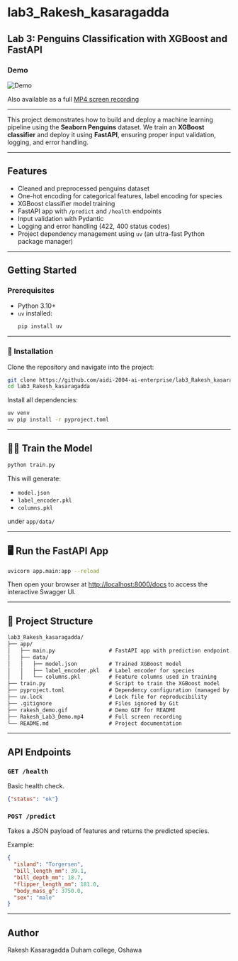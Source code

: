 # lab3_Rakesh_kasaragadda
## Lab 3: Penguins Classification with XGBoost and FastAPI

### Demo
![Demo](rakesh_demo.gif)

Also available as a full [MP4 screen recording](./Rakesh_Lab3_Demo.mp4)

---

This project demonstrates how to build and deploy a machine learning pipeline using the **Seaborn Penguins** dataset. We train an **XGBoost classifier** and deploy it using **FastAPI**, ensuring proper input validation, logging, and error handling.

---

## Features

- Cleaned and preprocessed penguins dataset
- One-hot encoding for categorical features, label encoding for species
- XGBoost classifier model training
- FastAPI app with `/predict` and `/health` endpoints
- Input validation with Pydantic
- Logging and error handling (422, 400 status codes)
- Project dependency management using `uv` (an ultra-fast Python package manager)

---

## Getting Started

### Prerequisites

- Python 3.10+
- `uv` installed:  
  ```bash
  pip install uv
  ```

---

### 🔧 Installation

Clone the repository and navigate into the project:

```bash
git clone https://github.com/aidi-2004-ai-enterprise/lab3_Rakesh_kasaragadda.git
cd lab3_Rakesh_kasaragadda
```

Install all dependencies:

```bash
uv venv
uv pip install -r pyproject.toml
```

---

## 🏋️‍♂️ Train the Model

```bash
python train.py
```

This will generate:
- `model.json`
- `label_encoder.pkl`
- `columns.pkl`

under `app/data/`

---

## 🖥️ Run the FastAPI App

```bash
uvicorn app.main:app --reload
```

Then open your browser at [http://localhost:8000/docs](http://localhost:8000/docs) to access the interactive Swagger UI.

---

## 📁 Project Structure

```markdown
lab3_Rakesh_kasaragadda/
├── app/
│   ├── main.py                 # FastAPI app with prediction endpoint
│   ├── data/
│   │   ├── model.json          # Trained XGBoost model
│   │   ├── label_encoder.pkl   # Label encoder for species
│   │   └── columns.pkl         # Feature columns used in training
├── train.py                    # Script to train the XGBoost model
├── pyproject.toml              # Dependency configuration (managed by uv)
├── uv.lock                     # Lock file for reproducibility
├── .gitignore                  # Files ignored by Git
├── rakesh_demo.gif             # Demo GIF for README
├── Rakesh_Lab3_Demo.mp4        # Full screen recording
└── README.md                   # Project documentation
```

---

##  API Endpoints

### `GET /health`
Basic health check.
```json
{"status": "ok"}
```

### `POST /predict`
Takes a JSON payload of features and returns the predicted species.

Example:
```json
{
  "island": "Torgersen",
  "bill_length_mm": 39.1,
  "bill_depth_mm": 18.7,
  "flipper_length_mm": 181.0,
  "body_mass_g": 3750.0,
  "sex": "male"
}
```

---

## Author
Rakesh Kasaragadda
Duham college, Oshawa
